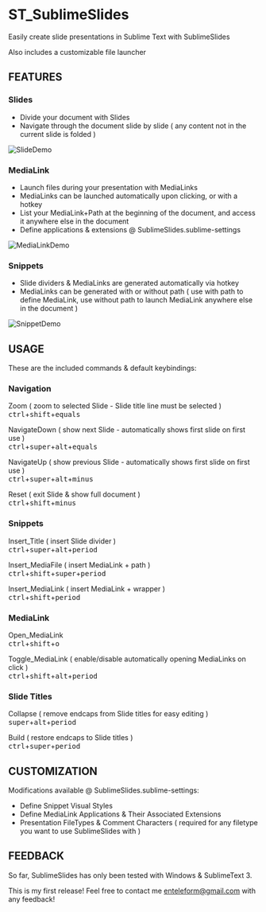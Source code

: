 
# ST_SublimeSlides

Easily create slide presentations in Sublime Text with SublimeSlides

Also includes a customizable file launcher

## FEATURES

### Slides

* Divide your document with Slides
* Navigate through the document slide by slide ( any content not in the current slide is folded )

![SlideDemo](http://i.imgur.com/q02FrPm.gif?1)

### MediaLink

* Launch files during your presentation with MediaLinks
* MediaLinks can be launched automatically upon clicking, or with a hotkey
* List your MediaLink+Path at the beginning of the document, and access it anywhere else in the document
* Define applications & extensions @ SublimeSlides.sublime-settings

![MediaLinkDemo](http://i.imgur.com/0UxRYbf.gif?1)

### Snippets

* Slide dividers & MediaLinks are generated automatically via hotkey
* MediaLinks can be generated with or without path ( use with path to define MediaLink, use without path to launch MediaLink anywhere else in the document )

![SnippetDemo](http://i.imgur.com/RUvj93C.gif?1)

## USAGE

These are the included commands & default keybindings:

### Navigation

Zoom  ( zoom to selected Slide - Slide title line must be selected )  
<kbd>ctrl</kbd>+<kbd>shift</kbd>+<kbd>equals</kbd>

NavigateDown ( show next Slide - automatically shows first slide on first use )  
<kbd>ctrl</kbd>+<kbd>super</kbd>+<kbd>alt</kbd>+<kbd>equals</kbd>

NavigateUp ( show previous Slide - automatically shows first slide on first use )  
<kbd>ctrl</kbd>+<kbd>super</kbd>+<kbd>alt</kbd>+<kbd>minus</kbd>

Reset ( exit Slide & show full document )  
<kbd>ctrl</kbd>+<kbd>shift</kbd>+<kbd>minus</kbd>

### Snippets

Insert_Title ( insert Slide divider )  
<kbd>ctrl</kbd>+<kbd>super</kbd>+<kbd>alt</kbd>+<kbd>period</kbd>

Insert_MediaFile ( insert MediaLink + path )  
<kbd>ctrl</kbd>+<kbd>shift</kbd>+<kbd>super</kbd>+<kbd>period</kbd>

Insert_MediaLink ( insert MediaLink + wrapper )  
<kbd>ctrl</kbd>+<kbd>shift</kbd>+<kbd>period</kbd>

### MediaLink

Open_MediaLink  
<kbd>ctrl</kbd>+<kbd>shift</kbd>+<kbd>o</kbd>

Toggle_MediaLink ( enable/disable automatically opening MediaLinks on click )  
<kbd>ctrl</kbd>+<kbd>shift</kbd>+<kbd>alt</kbd>+<kbd>period</kbd>

### Slide Titles

Collapse ( remove endcaps from Slide titles for easy editing )  
<kbd>super</kbd>+<kbd>alt</kbd>+<kbd>period</kbd>

Build ( restore endcaps to Slide titles )  
<kbd>ctrl</kbd>+<kbd>super</kbd>+<kbd>period</kbd>

## CUSTOMIZATION

Modifications available @ SublimeSlides.sublime-settings:

* Define Snippet Visual Styles
* Define MediaLink Applications & Their Associated Extensions 
* Presentation FileTypes & Comment Characters ( required for any filetype you want to use SublimeSlides with )

## FEEDBACK

So far, SublimeSlides has only been tested with Windows & SublimeText 3.

This is my first release! Feel free to contact me enteleform@gmail.com with any feedback!
